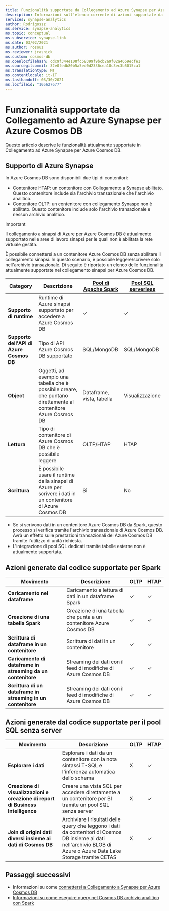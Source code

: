 ```yaml
---
title: Funzionalità supportate da Collegamento ad Azure Synapse per Azure Cosmos DB
description: Informazioni sull'elenco corrente di azioni supportate da Collegamento ad Azure Synapse per Azure Cosmos DB
services: synapse-analytics
author: Rodrigossz
ms.service: synapse-analytics
ms.topic: conceptual
ms.subservice: synapse-link
ms.date: 03/02/2021
ms.author: rosouz
ms.reviewer: jrasnick
ms.custom: cosmos-db
ms.openlocfilehash: cdc9f344e108fc58399f9bcb2a9f02a4659ecfe1
ms.sourcegitcommit: 32e0fedb80b5a5ed0d2336cea18c3ec3b5015ca1
ms.translationtype: MT
ms.contentlocale: it-IT
ms.lasthandoff: 03/30/2021
ms.locfileid: "105627677"
---
```

# <a name="azure-synapse-link-for-azure-cosmos-db-supported-features"></a>Funzionalità supportate da Collegamento ad Azure Synapse per Azure Cosmos DB

Questo articolo descrive le funzionalità attualmente supportate in Collegamento ad Azure Synapse per Azure Cosmos DB.

## <a name="azure-synapse-support"></a>Supporto di Azure Synapse

In Azure Cosmos DB sono disponibili due tipi di contenitori:
* Contenitore HTAP: un contenitore con Collegamento a Synapse abilitato. Questo contenitore include sia l'archivio transazionale che l'archivio analitico. 
* Contenitore OLTP: un contenitore con collegamento Synaspe non è abilitato. Questo contenitore include solo l'archivio transazionale e nessun archivio analitico.

> [!IMPORTANT]
> Il collegamento a sinapsi di Azure per Azure Cosmos DB è attualmente supportato nelle aree di lavoro sinapsi per le quali non è abilitata la rete virtuale gestita. 

È possibile connettersi a un contenitore Azure Cosmos DB senza abilitare il collegamento sinapsi. In questo scenario, è possibile leggere/scrivere solo nell'archivio transazionale. Di seguito è riportato un elenco delle funzionalità attualmente supportate nel collegamento sinapsi per Azure Cosmos DB. 

| Category              | Descrizione |[Pool di Apache Spark](../sql/on-demand-workspace-overview.md) | [Pool SQL serverless](../sql/on-demand-workspace-overview.md) |
| -------------------- | ----------------------------------------------------------- |----------------------------------------------------------- | ----------------------------------------------------------- |
| **Supporto di runtime** |Runtime di Azure sinapsi supportato per accedere a Azure Cosmos DB| ✓ | ✓ |
| **Supporto dell'API di Azure Cosmos DB** | Tipo di API Azure Cosmos DB supportato | SQL/MongoDB | SQL/MongoDB |
| **Object**  |Oggetti, ad esempio una tabella che è possibile creare, che puntano direttamente al contenitore Azure Cosmos DB| Dataframe, vista, tabella | Visualizzazione |
| **Lettura**    | Tipo di contenitore di Azure Cosmos DB che è possibile leggere | OLTP/HTAP | HTAP  |
| **Scrittura**   | È possibile usare il runtime della sinapsi di Azure per scrivere i dati in un contenitore di Azure Cosmos DB | Sì | No |

* Se si scrivono dati in un contenitore Azure Cosmos DB da Spark, questo processo si verifica tramite l'archivio transazionale di Azure Cosmos DB. Avrà un effetto sulle prestazioni transazionali del Azure Cosmos DB tramite l'utilizzo di unità richiesta.
* L'integrazione di pool SQL dedicati tramite tabelle esterne non è attualmente supportata.
 
## <a name="supported-code-generated-actions-for-spark"></a>Azioni generate dal codice supportate per Spark

| Movimento              | Descrizione |OLTP |HTAP  |
| -------------------- | ----------------------------------------------------------- |----------------------------------------------------------- |----------------------------------------------------------- |
| **Caricamento nel dataframe** |Caricamento e lettura di dati in un dataframe Spark |✓| ✓ |
| **Creazione di una tabella Spark** |Creazione di una tabella che punta a un contenitore Azure Cosmos DB|✓| ✓ |
| **Scrittura di dataframe in un contenitore** |Scrittura di dati in un contenitore|✓| ✓ |
| **Caricamento di dataframe in streaming da un contenitore** |Streaming dei dati con il feed di modifiche di Azure Cosmos DB|✓| ✓ |
| **Scrittura di un dataframe in streaming in un contenitore** |Streaming dei dati con il feed di modifiche di Azure Cosmos DB|✓| ✓ |

## <a name="supported-code-generated-actions-for-serverless-sql-pool"></a>Azioni generate dal codice supportate per il pool SQL senza server

| Movimento              | Descrizione |OLTP |HTAP |
| -------------------- | ----------------------------------------------------------- |----------------------------------------------------------- |----------------------------------------------------------- |
| **Esplorare i dati** |Esplorare i dati da un contenitore con la nota sintassi T-SQL e l'inferenza automatica dello schema|X| ✓ |
| **Creazione di visualizzazioni e creazione di report di Business Intelligence** |Creare una vista SQL per accedere direttamente a un contenitore per BI tramite un pool SQL senza server |X| ✓ |
| **Join di origini dati diversi insieme ai dati di Cosmos DB** | Archiviare i risultati delle query che leggono i dati da contenitori di Cosmos DB insieme ai dati nell'archivio BLOB di Azure o Azure Data Lake Storage tramite CETAS |X| ✓ |

## <a name="next-steps"></a>Passaggi successivi

* Informazioni su come [connettersi a Collegamento a Synapse per Azure Cosmos DB](../quickstart-connect-synapse-link-cosmos-db.md)
* [Informazioni su come eseguire query nel Cosmos DB archivio analitico con Spark](how-to-query-analytical-store-spark.md)